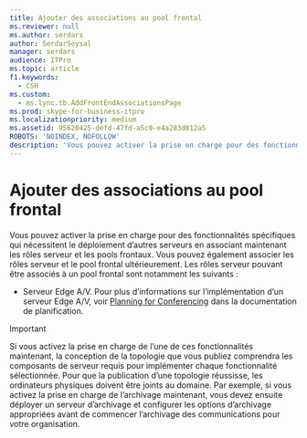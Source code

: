 ```yaml
---
title: Ajouter des associations au pool frontal
ms.reviewer: null
ms.author: serdars
author: SerdarSoysal
manager: serdars
audience: ITPro
ms.topic: article
f1.keywords:
  - CSH
ms.custom:
  - ms.lync.tb.AddFrontEndAssociationsPage
ms.prod: skype-for-business-itpro
ms.localizationpriority: medium
ms.assetid: 95620425-defd-47fd-a5c0-e4a283d812a5
ROBOTS: 'NOINDEX, NOFOLLOW'
description: 'Vous pouvez activer la prise en charge pour des fonctionnalités spécifiques qui nécessitent le déploiement d’autres serveurs en associant maintenant les rôles serveur et les pools frontaux. Vous pouvez également associer les rôles serveur et le pool frontal ultérieurement. Les rôles serveur pouvant être associés à un pool frontal sont notamment les suivants :'
---
```


# <a name="add-front-end-associations"></a>Ajouter des associations au pool frontal

Vous pouvez activer la prise en charge pour des fonctionnalités spécifiques qui nécessitent le déploiement d’autres serveurs en associant maintenant les rôles serveur et les pools frontaux. Vous pouvez également associer les rôles serveur et le pool frontal ultérieurement. Les rôles serveur pouvant être associés à un pool frontal sont notamment les suivants :

- Serveur Edge A/V. Pour plus d’informations sur l’implémentation d’un serveur Edge A/V, voir [Planning for Conferencing](/previous-versions/office/lync-server-2013/lync-server-2013-planning-for-conferencing) dans la documentation de planification.

> [!IMPORTANT]
> Si vous activez la prise en charge de l’une de ces fonctionnalités maintenant, la conception de la topologie que vous publiez comprendra les composants de serveur requis pour implémenter chaque fonctionnalité sélectionnée. Pour que la publication d’une topologie réussisse, les ordinateurs physiques doivent être joints au domaine. Par exemple, si vous activez la prise en charge de l’archivage maintenant, vous devez ensuite déployer un serveur d’archivage et configurer les options d’archivage appropriées avant de commencer l’archivage des communications pour votre organisation.